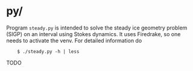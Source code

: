 # py/

Program `steady.py` is intended to solve the steady ice geometry problem (SIGP) on an interval using Stokes dynamics.  It uses Firedrake, so one needs to activate the venv.  For detailed information do

        $ ./steady.py -h | less

TODO
